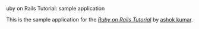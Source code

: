uby on Rails Tutorial: sample application

This is the sample application for
the [*Ruby on Rails Tutorial*](http://railstutorial.org/)
by [ashok kumar](http://lol.com/).
